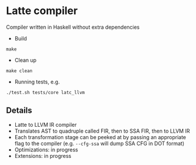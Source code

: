 # Latte compiler
Compiler written in Haskell without extra dependencies

* Build
```
make
```
* Clean up
```
make clean
```
* Running tests, e.g.
```
./test.sh tests/core latc_llvm
```

## Details

* Latte to LLVM IR compiler
* Translates AST to quadruple called FIR, then to SSA FIR, then to LLVM IR
* Each transformation stage can be peeked at by passing an appropriate flag to
  the compiler (e.g. `--cfg-ssa` will dump SSA CFG in DOT format)
* Optimizations: in progress
* Extensions: in progress
